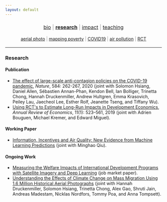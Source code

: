 ```yaml
---
layout: default
---
```


<div align="center">
	<h3 style="color: #999; font-weight: 400;">
	<a href="http://luna-yue-huang.com/index.html">bio</a> | <a href="http://luna-yue-huang.com/research.html"><b>research</b></a> | <a href="http://luna-yue-huang.com/impact.html">impact</a> | <a href="http://luna-yue-huang.com/teaching.html">teaching</a><br>
	</h3>
</div>
<div align="center">
	<h4 style="color: #999; font-weight: 400;">
	<a href="http://luna-yue-huang.com/research-aerial.html">aerial photo</a> | <a href="http://luna-yue-huang.com/research-jmp.html">mapping poverty</a> | <a href="http://luna-yue-huang.com/research-covid19.html">COVID19</a> | <a href="http://luna-yue-huang.com/research-pollution.html">air pollution</a> | <a href="http://luna-yue-huang.com/research-rct.html">RCT</a>
	</h4>
</div>

----

### Research

#### Publication

- [The effect of large-scale anti-contagion policies on the COVID-19 pandemic](http://luna-yue-huang.com/research-covid19.html), _Nature_, 584: 262-267, 2020 (joint with Solomon Hsiang, Daniel Allen, Sébastien Annan-Phan, Kendon Bell, Ian Bolliger, Trinetta Chong, Hannah Druckenmiller, Andrew Hultgren, Emma Krasovich, Peiley Lau, Jaecheol Lee, Esther Rolf, Jeanette Tseng, and Tiffany Wu).
- [Using RCT's to Estimate Long-Run Impacts in Development Economics](http://luna-yue-huang.com/research-rct.html), _Annual Review of Economics_, 11(1): 523–561, 2019 (joint with Adrien Bouguen, Michael Kremer, and Edward Miguel).

#### Working Paper

- [Information, Incentives and Air Quality: New Evidence from Machine Learning Predictions](http://luna-yue-huang.com/research-pollution.html) (joint with Minghao Qiu).

#### Ongoing Work

- [Measuring the Welfare Impacts of International Development Programs with Satellite Imagery and Deep Learning](http://luna-yue-huang.com/research-jmp.html) (job market paper).
- [Understanding the Effects of Climate Change on Mass Migration Using 1.6 Million Historical Aerial Photographs](http://luna-yue-huang.com/research-aerial.html) (joint with Hannah Druckenmiller, Solomon Hsiang, Trinetta Chong, Alex Gao, Shruti Jain, Andreas Madestam, Nicklas Nordfors, Tommy Poa, and Anna Tompsett).
